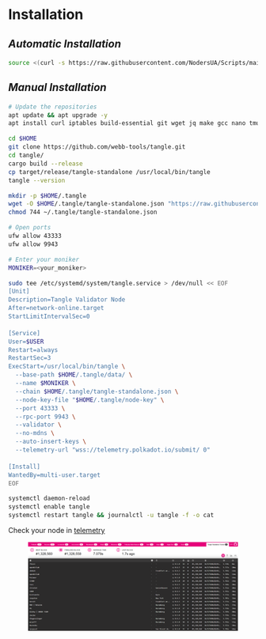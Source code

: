 # Installation

## _**Automatic Installation**_

```bash
source <(curl -s https://raw.githubusercontent.com/NodersUA/Scripts/main/tangle)
```

## _**Manual Installation**_

```bash
# Update the repositories
apt update && apt upgrade -y
apt install curl iptables build-essential git wget jq make gcc nano tmux htop nvme-cli pkg-config libssl-dev libleveldb-dev libgmp3-dev tar clang bsdmainutils ncdu unzip llvm libudev-dev make protobuf-compiler -y
```

```bash
cd $HOME
git clone https://github.com/webb-tools/tangle.git
cd tangle/
cargo build --release
cp target/release/tangle-standalone /usr/local/bin/tangle
tangle --version
```

```bash
mkdir -p $HOME/.tangle
wget -O $HOME/.tangle/tangle-standalone.json "https://raw.githubusercontent.com/webb-tools/tangle/main/chainspecs/testnet/tangle-standalone.json"
chmod 744 ~/.tangle/tangle-standalone.json
```

```bash
# Open ports
ufw allow 43333
ufw allow 9943
```

```bash
# Enter your moniker
MONIKER=<your_moniker>
```

```bash
sudo tee /etc/systemd/system/tangle.service > /dev/null << EOF
[Unit]
Description=Tangle Validator Node
After=network-online.target
StartLimitIntervalSec=0
 
[Service]
User=$USER
Restart=always
RestartSec=3
ExecStart=/usr/local/bin/tangle \
  --base-path $HOME/.tangle/data/ \
  --name $MONIKER \
  --chain $HOME/.tangle/tangle-standalone.json \
  --node-key-file "$HOME/.tangle/node-key" \
  --port 43333 \
  --rpc-port 9943 \
  --validator \
  --no-mdns \
  --auto-insert-keys \
  --telemetry-url "wss://telemetry.polkadot.io/submit/ 0"
 
[Install]
WantedBy=multi-user.target
EOF
```

```bash
systemctl daemon-reload
systemctl enable tangle
systemctl restart tangle && journalctl -u tangle -f -o cat
```

Check your node in [telemetry](https://telemetry.polkadot.io/#list/0xea63e6ac7da8699520af7fb540470d63e48eccb33f7273d2e21a935685bf1320)

<figure><img src="../../.gitbook/assets/image (11).png" alt=""><figcaption></figcaption></figure>
